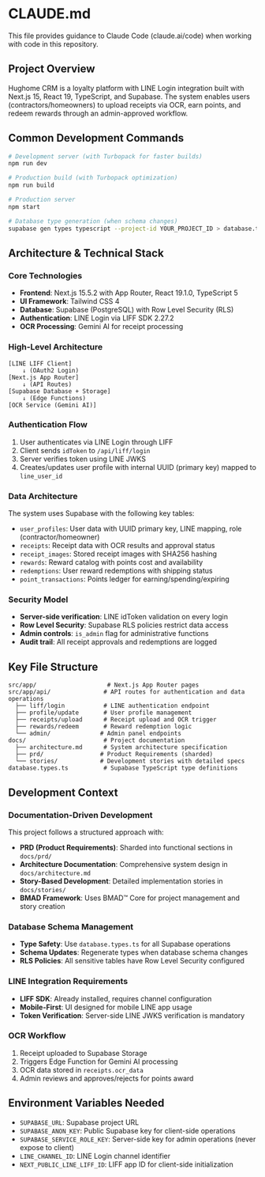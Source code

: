 # CLAUDE.md

This file provides guidance to Claude Code (claude.ai/code) when working with code in this repository.

## Project Overview

Hughome CRM is a loyalty platform with LINE Login integration built with Next.js 15, React 19, TypeScript, and Supabase. The system enables users (contractors/homeowners) to upload receipts via OCR, earn points, and redeem rewards through an admin-approved workflow.

## Common Development Commands

```bash
# Development server (with Turbopack for faster builds)
npm run dev

# Production build (with Turbopack optimization)  
npm run build

# Production server
npm start

# Database type generation (when schema changes)
supabase gen types typescript --project-id YOUR_PROJECT_ID > database.types.ts
```

## Architecture & Technical Stack

### Core Technologies
- **Frontend**: Next.js 15.5.2 with App Router, React 19.1.0, TypeScript 5
- **UI Framework**: Tailwind CSS 4  
- **Database**: Supabase (PostgreSQL) with Row Level Security (RLS)
- **Authentication**: LINE Login via LIFF SDK 2.27.2
- **OCR Processing**: Gemini AI for receipt processing

### High-Level Architecture

```
[LINE LIFF Client] 
    ↓ (OAuth2 Login)
[Next.js App Router] 
    ↓ (API Routes)
[Supabase Database + Storage]
    ↓ (Edge Functions)  
[OCR Service (Gemini AI)]
```

### Authentication Flow
1. User authenticates via LINE Login through LIFF
2. Client sends `idToken` to `/api/liff/login`
3. Server verifies token using LINE JWKS
4. Creates/updates user profile with internal UUID (primary key) mapped to `line_user_id`

### Data Architecture
The system uses Supabase with the following key tables:
- `user_profiles`: User data with UUID primary key, LINE mapping, role (contractor/homeowner)
- `receipts`: Receipt data with OCR results and approval status
- `receipt_images`: Stored receipt images with SHA256 hashing
- `rewards`: Reward catalog with points cost and availability
- `redemptions`: User reward redemptions with shipping status
- `point_transactions`: Points ledger for earning/spending/expiring

### Security Model
- **Server-side verification**: LINE idToken validation on every login
- **Row Level Security**: Supabase RLS policies restrict data access
- **Admin controls**: `is_admin` flag for administrative functions
- **Audit trail**: All receipt approvals and redemptions are logged

## Key File Structure

```
src/app/                    # Next.js App Router pages
src/app/api/               # API routes for authentication and data operations
  ├── liff/login           # LINE authentication endpoint
  ├── profile/update       # User profile management
  ├── receipts/upload      # Receipt upload and OCR trigger
  ├── rewards/redeem       # Reward redemption logic
  └── admin/              # Admin panel endpoints
docs/                      # Project documentation
  ├── architecture.md      # System architecture specification
  ├── prd/                # Product Requirements (sharded)
  └── stories/            # Development stories with detailed specs
database.types.ts          # Supabase TypeScript type definitions
```

## Development Context

### Documentation-Driven Development
This project follows a structured approach with:
- **PRD (Product Requirements)**: Sharded into functional sections in `docs/prd/`
- **Architecture Documentation**: Comprehensive system design in `docs/architecture.md` 
- **Story-Based Development**: Detailed implementation stories in `docs/stories/`
- **BMAD Framework**: Uses BMAD™ Core for project management and story creation

### Database Schema Management
- **Type Safety**: Use `database.types.ts` for all Supabase operations
- **Schema Updates**: Regenerate types when database schema changes
- **RLS Policies**: All sensitive tables have Row Level Security configured

### LINE Integration Requirements
- **LIFF SDK**: Already installed, requires channel configuration
- **Mobile-First**: UI designed for mobile LINE app usage
- **Token Verification**: Server-side LINE JWKS verification is mandatory

### OCR Workflow
1. Receipt uploaded to Supabase Storage
2. Triggers Edge Function for Gemini AI processing
3. OCR data stored in `receipts.ocr_data`
4. Admin reviews and approves/rejects for points award

## Environment Variables Needed
- `SUPABASE_URL`: Supabase project URL
- `SUPABASE_ANON_KEY`: Public Supabase key for client-side operations
- `SUPABASE_SERVICE_ROLE_KEY`: Server-side key for admin operations (never expose to client)
- `LINE_CHANNEL_ID`: LINE Login channel identifier
- `NEXT_PUBLIC_LINE_LIFF_ID`: LIFF app ID for client-side initialization